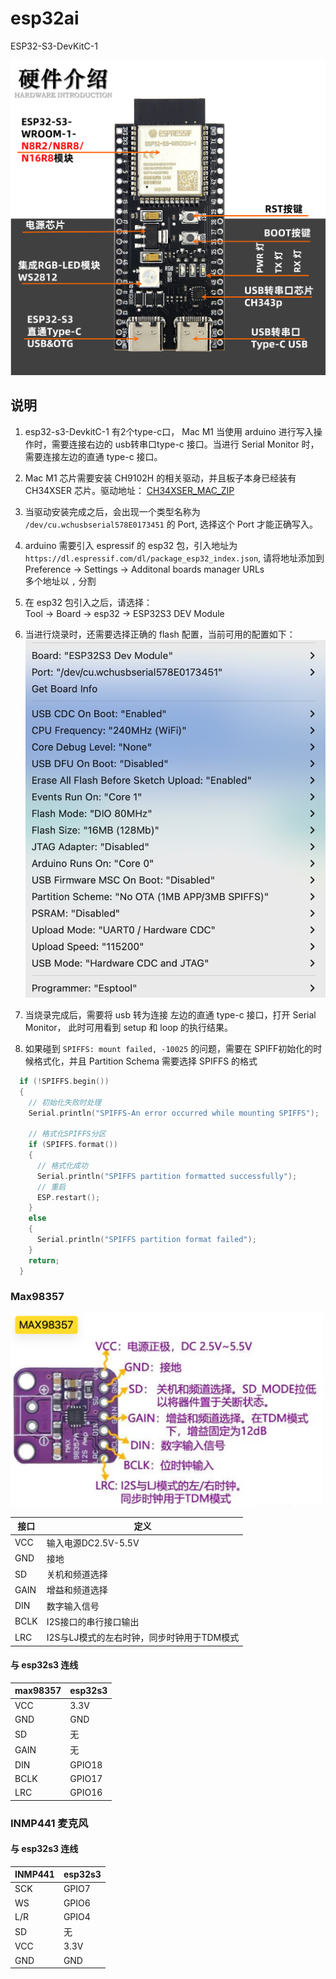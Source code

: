 # esp32ai

ESP32-S3-DevKitC-1 

<img src="public/images/esp32-s3-wroom-1.png" width="800" />



## 说明
1. esp32-s3-DevkitC-1 有2个type-c口， Mac M1 当使用 arduino 进行写入操作时，需要连接右边的 usb转串口type-c 接口。当进行 Serial Monitor 时，需要连接左边的直通 type-c 接口。

2. Mac M1 芯片需要安装 CH9102H 的相关驱动，并且板子本身已经装有 CH34XSER 芯片。驱动地址： [CH34XSER_MAC_ZIP](https://www.wch.cn/downloads/CH34XSER_MAC_ZIP.html)

3. 当驱动安装完成之后，会出现一个类型名称为 ```/dev/cu.wchusbserial578E0173451``` 的 Port, 选择这个 Port 才能正确写入。

4. arduino 需要引入 espressif 的 esp32 包，引入地址为 ```https://dl.espressif.com/dl/package_esp32_index.json```, 请将地址添加到 <br >
    Preference -> Settings -> Additonal boards manager URLs <br >
    多个地址以 ```,``` 分割

5. 在 esp32 包引入之后，请选择：<br >
    Tool -> Board -> esp32 -> ESP32S3 DEV Module

6. 当进行烧录时，还需要选择正确的 flash 配置，当前可用的配置如下：<br >
    <img src="public/images/flash-config.png" width="500" />

7. 当烧录完成后，需要将 usb 转为连接 左边的直通 type-c 接口，打开 Serial Monitor， 此时可用看到 setup 和 loop 的执行结果。

8. 如果碰到 ```SPIFFS: mount failed, -10025``` 的问题，需要在 SPIFF初始化的时候格式化，并且 Partition Schema 需要选择 SPIFFS 的格式<br >
```c++
  if (!SPIFFS.begin())
  {
  	// 初始化失败时处理
    Serial.println("SPIFFS-An error occurred while mounting SPIFFS");

    // 格式化SPIFFS分区
    if (SPIFFS.format())
    {
      // 格式化成功
      Serial.println("SPIFFS partition formatted successfully");
      // 重启
      ESP.restart();
    }
    else
    {
      Serial.println("SPIFFS partition format failed");
    }
    return;
  }
```

### Max98357

<img src="public/images/max98357.png" width="500" />
<br >

|接口|定义|
|--|--|
|VCC|输入电源DC2.5V-5.5V|
|GND|接地|
|SD|关机和频道选择|
|GAIN|增益和频道选择|
|DIN|数字输入信号|
|BCLK|I2S接口的串行接口输出|
|LRC|I2S与LJ模式的左右时钟，同步时钟用于TDM模式|

#### 与 esp32s3 连线
|max98357|esp32s3|
|--|--|
|VCC|3.3V|
|GND|GND|
|SD|无|
|GAIN|无|
|DIN|GPIO18|
|BCLK|GPIO17|
|LRC|GPIO16|


### INMP441 麦克风
#### 与 esp32s3 连线
|INMP441|esp32s3|
|--|--|
|SCK|GPIO7|
|WS|GPIO6|
|L/R|GPIO4|
|SD|无|
|VCC|3.3V|
|GND|GND|
